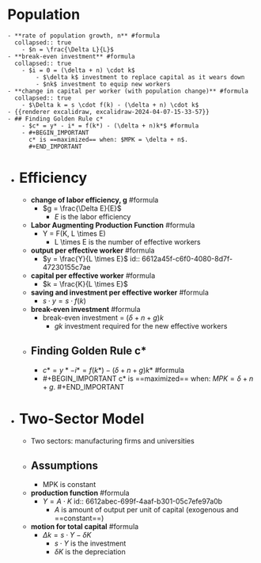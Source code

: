 # Population
	- **rate of population growth, n** #formula
	  collapsed:: true
		- $n = \frac{\Delta L}{L}$
	- **break-even investment** #formula
	  collapsed:: true
		- $i = 0 = (\delta + n) \cdot k$
			- $\delta k$ investment to replace capital as it wears down
			- $nk$ investment to equip new workers
	- **change in capital per worker (with population change)** #formula
	  collapsed:: true
		- $\Delta k = s \cdot f(k) - (\delta + n) \cdot k$
	- {{renderer excalidraw, excalidraw-2024-04-07-15-33-57}}
	- ## Finding Golden Rule c*
		- $c* = y* - i* = f(k*) - (\delta + n)k*$ #formula
		- #+BEGIN_IMPORTANT
		  c* is ==maximized== when: $MPK = \delta + n$.
		  #+END_IMPORTANT
- # Efficiency
	- **change of labor efficiency, g** #formula
		- $g = \frac{\Delta E}{E}$
			- *E* is the labor efficiency
	- **Labor Augmenting Production Function** #formula
		- Y = F(K, L \times E)
			- L \times E is the number of effective workers
	- **output per effective worker** #formula
		- $y = \frac{Y}{L \times E}$
		  id:: 6612a45f-c6f0-4080-8d7f-47230155c7ae
	- **capital per effective worker** #formula
		- $k = \frac{K}{L \times E}$
	- **saving and investment per effective worker** #formula
		- $s \cdot y = s \cdot f(k)$
	- **break-even investment** #formula
		- break-even investment = $(\delta + n + g)k$
			- $gk$ investment required for the new effective workers
	- ## Finding Golden Rule c*
		- $c* = y* - i* = f(k*) - (\delta + n + g)k*$ #formula
		- #+BEGIN_IMPORTANT
		  c* is ==maximized== when: $MPK = \delta + n + g$.
		  #+END_IMPORTANT
- # Two-Sector Model
	- Two sectors: manufacturing firms and universities
	- ## Assumptions
		- MPK is constant
	- **production function** #formula
		- $Y = A \cdot K$
		  id:: 6612abec-699f-4aaf-b301-05c7efe97a0b
			- *A* is amount of output per unit of capital (exogenous and ==constant==)
	- **motion for total capital** #formula
		- $\Delta k = s \cdot Y - \delta K$
			- $s \cdot Y$ is the investment
			- $\delta K$ is the depreciation